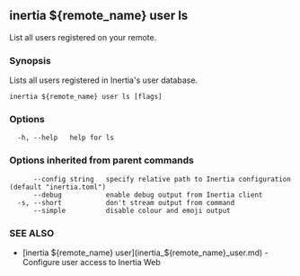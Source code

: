## inertia ${remote_name} user ls

List all users registered on your remote.

### Synopsis

Lists all users registered in Inertia's user database.

```
inertia ${remote_name} user ls [flags]
```

### Options

```
  -h, --help   help for ls
```

### Options inherited from parent commands

```
      --config string   specify relative path to Inertia configuration (default "inertia.toml")
      --debug           enable debug output from Inertia client
  -s, --short           don't stream output from command
      --simple          disable colour and emoji output
```

### SEE ALSO

* [inertia ${remote_name} user](inertia_${remote_name}_user.md)	 - Configure user access to Inertia Web

